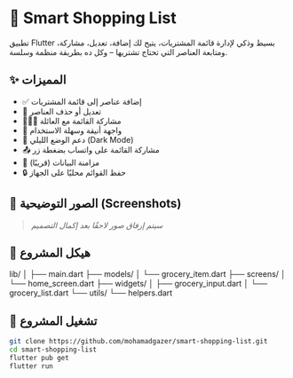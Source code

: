# 🛒 Smart Shopping List

تطبيق Flutter بسيط وذكي لإدارة قائمة المشتريات، يتيح لك إضافة، تعديل، مشاركة، ومتابعة العناصر التي تحتاج تشتريها – وكل ده بطريقة منظمة وسلسة.

## ✨ المميزات

- ✅ إضافة عناصر إلى قائمة المشتريات
- 📝 تعديل أو حذف العناصر
- 👨‍👩‍👧 مشاركة القائمة مع العائلة
- 📱 واجهة أنيقة وسهلة الاستخدام
- 🌙 دعم الوضع الليلي (Dark Mode)
- 📤 مشاركة القائمة على واتساب بضغطة زر
- 🔄 مزامنة البيانات (قريبًا)
- 🔒 حفظ القوائم محليًا على الجهاز

## 🚀 الصور التوضيحية (Screenshots)

> _سيتم إرفاق صور لاحقًا بعد إكمال التصميم_

## 🧱 هيكل المشروع

lib/
│
├── main.dart
├── models/
│ └── grocery_item.dart
├── screens/
│ └── home_screen.dart
├── widgets/
│ ├── grocery_input.dart
│ └── grocery_list.dart
└── utils/
└── helpers.dart

## 🧪 تشغيل المشروع

```bash
git clone https://github.com/mohamadgazer/smart-shopping-list.git
cd smart-shopping-list
flutter pub get
flutter run
```
